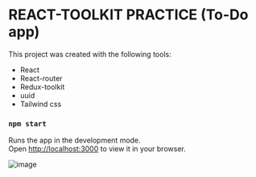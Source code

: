 # REACT-TOOLKIT PRACTICE (To-Do app)

This project was created with the following tools:

- React
- React-router
- Redux-toolkit
- uuid
- Tailwind css

### `npm start`

Runs the app in the development mode.\
Open [http://localhost:3000](http://localhost:3000) to view it in your browser.


![image](https://github.com/Chappetm/redux-toolkit-practice/assets/83678198/519de7a4-c6a2-4015-a66f-f81cb08a6ff1)

